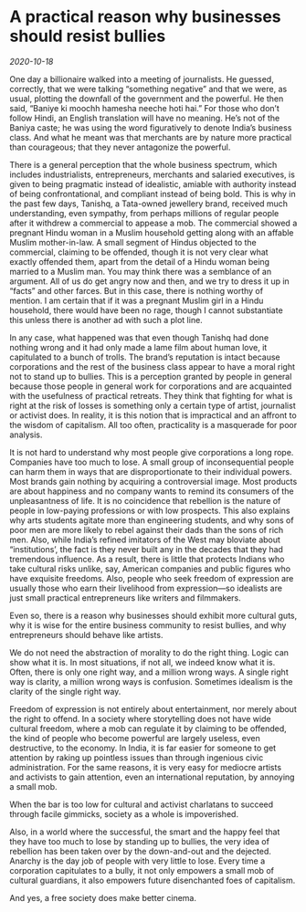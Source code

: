 # A practical reason why businesses should resist bullies

*2020-10-18*

One day a billionaire walked into a meeting of journalists. He guessed,
correctly, that we were talking “something negative” and that we were,
as usual, plotting the downfall of the government and the powerful. He
then said, “Baniye ki moochh hamesha neeche hoti hai.” For those who
don’t follow Hindi, an English translation will have no meaning. He’s
not of the Baniya caste; he was using the word figuratively to denote
India’s business class. And what he meant was that merchants are by
nature more practical than courageous; that they never antagonize the
powerful.

There is a general perception that the whole business spectrum, which
includes industrialists, entrepreneurs, merchants and salaried
executives, is given to being pragmatic instead of idealistic, amiable
with authority instead of being confrontational, and compliant instead
of being bold. This is why in the past few days, Tanishq, a Tata-owned
jewellery brand, received much understanding, even sympathy, from
perhaps millions of regular people after it withdrew a commercial to
appease a mob. The commercial showed a pregnant Hindu woman in a Muslim
household getting along with an affable Muslim mother-in-law. A small
segment of Hindus objected to the commercial, claiming to be offended,
though it is not very clear what exactly offended them, apart from the
detail of a Hindu woman being married to a Muslim man. You may think
there was a semblance of an argument. All of us do get angry now and
then, and we try to dress it up in “facts” and other farces. But in this
case, there is nothing worthy of mention. I am certain that if it was a
pregnant Muslim girl in a Hindu household, there would have been no
rage, though I cannot substantiate this unless there is another ad with
such a plot line.

In any case, what happened was that even though Tanishq had done nothing
wrong and it had only made a lame film about human love, it capitulated
to a bunch of trolls. The brand’s reputation is intact because
corporations and the rest of the business class appear to have a moral
right not to stand up to bullies. This is a perception granted by people
in general because those people in general work for corporations and are
acquainted with the usefulness of practical retreats. They think that
fighting for what is right at the risk of losses is something only a
certain type of artist, journalist or activist does. In reality, it is
this notion that is impractical and an affront to the wisdom of
capitalism. All too often, practicality is a masquerade for poor
analysis.

It is not hard to understand why most people give corporations a long
rope. Companies have too much to lose. A small group of inconsequential
people can harm them in ways that are disproportionate to their
individual powers. Most brands gain nothing by acquiring a controversial
image. Most products are about happiness and no company wants to remind
its consumers of the unpleasantness of life. It is no coincidence that
rebellion is the nature of people in low-paying professions or with low
prospects. This also explains why arts students agitate more than
engineering students, and why sons of poor men are more likely to rebel
against their dads than the sons of rich men. Also, while India’s
refined imitators of the West may bloviate about “institutions’, the
fact is they never built any in the decades that they had tremendous
influence. As a result, there is little that protects Indians who take
cultural risks unlike, say, American companies and public figures who
have exquisite freedoms. Also, people who seek freedom of expression are
usually those who earn their livelihood from expression—so idealists are
just small practical entrepreneurs like writers and filmmakers.

Even so, there is a reason why businesses should exhibit more cultural
guts, why it is wise for the entire business community to resist
bullies, and why entrepreneurs should behave like artists.

We do not need the abstraction of morality to do the right thing. Logic
can show what it is. In most situations, if not all, we indeed know what
it is. Often, there is only one right way, and a million wrong ways. A
single right way is clarity, a million wrong ways is confusion.
Sometimes idealism is the clarity of the single right way.

Freedom of expression is not entirely about entertainment, nor merely
about the right to offend. In a society where storytelling does not have
wide cultural freedom, where a mob can regulate it by claiming to be
offended, the kind of people who become powerful are largely useless,
even destructive, to the economy. In India, it is far easier for someone
to get attention by raking up pointless issues than through ingenious
civic administration. For the same reasons, it is very easy for mediocre
artists and activists to gain attention, even an international
reputation, by annoying a small mob.

When the bar is too low for cultural and activist charlatans to succeed
through facile gimmicks, society as a whole is impoverished.

Also, in a world where the successful, the smart and the happy feel that
they have too much to lose by standing up to bullies, the very idea of
rebellion has been taken over by the down-and-out and the dejected.
Anarchy is the day job of people with very little to lose. Every time a
corporation capitulates to a bully, it not only empowers a small mob of
cultural guardians, it also empowers future disenchanted foes of
capitalism.

And yes, a free society does make better cinema.
